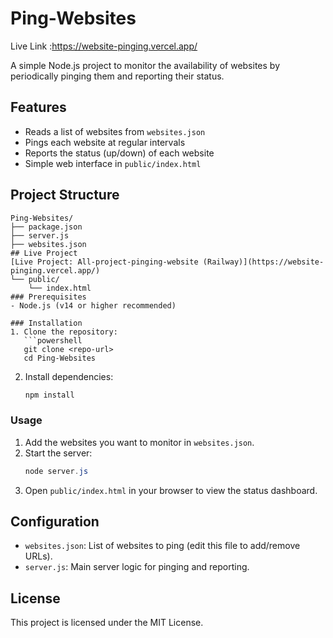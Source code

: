 # Ping-Websites

Live Link :https://website-pinging.vercel.app/

A simple Node.js project to monitor the availability of websites by periodically pinging them and reporting their status.

## Features
- Reads a list of websites from `websites.json`
- Pings each website at regular intervals
- Reports the status (up/down) of each website
- Simple web interface in `public/index.html`

## Project Structure
```
Ping-Websites/
├── package.json
├── server.js
├── websites.json
## Live Project
[Live Project: All-project-pinging-website (Railway)](https://website-pinging.vercel.app/)
└── public/
    └── index.html
### Prerequisites
- Node.js (v14 or higher recommended)

### Installation
1. Clone the repository:
   ```powershell
   git clone <repo-url>
   cd Ping-Websites
   ```
2. Install dependencies:
   ```powershell
   npm install
   ```

### Usage
1. Add the websites you want to monitor in `websites.json`.
2. Start the server:
   ```powershell
   node server.js
   ```
3. Open `public/index.html` in your browser to view the status dashboard.

## Configuration
- `websites.json`: List of websites to ping (edit this file to add/remove URLs).
- `server.js`: Main server logic for pinging and reporting.

## License
This project is licensed under the MIT License.
